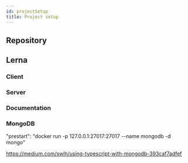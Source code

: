 ```yaml
---
id: projectSetup
title: Project setup
---
```


## Repository

## Lerna

### Client

### Server

### Documentation

### MongoDB

"prestart": "docker run -p 127.0.0.1:27017:27017 --name mongodb -d mongo"

https://medium.com/swlh/using-typescript-with-mongodb-393caf7adfef
